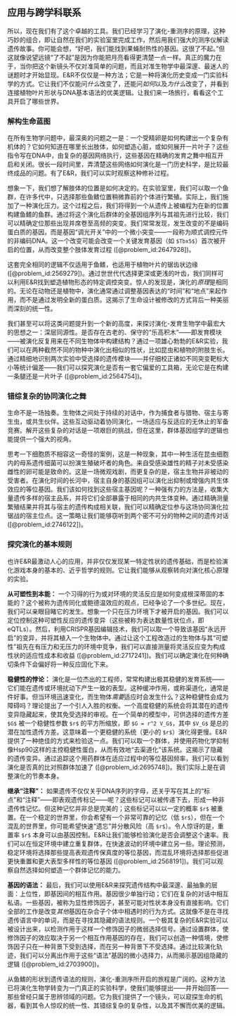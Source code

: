 ## 应用与跨学科联系

所以，现在我们有了这个卓越的工具。我们已经学习了演化-重测序的原理，这种巧妙的组合，即让自然在我们的实验室里完成工作，然后用我们强大的测序仪解读遗传故事。你可能会想，“好吧，我们能找到果蝇耐热性的基因。这很了不起。”但这就像说望远镜“了不起”是因为你能把月亮看得更清楚一点一样。真正的魔力在于，当你把这个新镜头不仅对准简单的问题，而且对准生物学中最深邃、最迷人的谜题时才开始显现。E&R不仅仅是一种方法；它是一种将演化历史变成一门实验科学的方式。它让我们不仅能问*什么*改变了，还能问*如何*以及*为什么*改变了，并看到连接植物叶片形状与DNA基本语法的优美逻辑。让我们来一场旅行，看看这个工具开启了哪些世界。

### 解构生命蓝图

在所有生物学问题中，最深奥的问题之一是：一个受精卵是如何构建出一个复杂有机体的？它如何知道在哪里长出肢体，如何塑造心脏，或如何展开一片叶子？这些指令写在DNA中，由复杂的基因网络执行，这些基因在精确的发育之舞中相互开启和关闭。很长一段时间里，弄清楚这些网络如何演化是一门历史科学，是比较最终成品的问题。有了E&R，我们可以实时观察这种修补过程。

想象一下，我们想了解肢体的位置是如何决定的。在实验室里，我们可以取一个鱼群，在许多代中，只选择那些鱼鳍位置稍微靠前的个体进行繁殖。实际上，我们施加了一种演化压力。这个过程之后，我们将得到一个从遗传上被编程为在新的位置构建鱼鳍的鱼群。通过将这个演化后群体的全基因组序列与其祖先进行比较，我们可以精确定位那些出现并席卷至高频的突变。我们常常发现，发生改变的不是编码蛋白质的基因，而是基因“调光开关”中的一个微小突变——一段称为顺式调控元件的非编码DNA。这一个改变可能会改变一个关键发育基因（如 `$Tbx5$`）首次被开启的位置，从而改变整个肢体发育过程 ([@problem_id:2647928])。

这套完全相同的逻辑不仅适用于鱼鳍，也适用于植物叶片的锯齿状边缘 ([@problem_id:2569279])。通过世世代代选择更深或更浅的叶齿，我们同样可以利用E&R找到塑造植物形态的特定调控突变。惊人的发现是，演化的*原理*是相同的。无论在动物还是植物中，演化通常通过调整基因表达的“时间”和“地点”来起作用，而不是通过发明全新的蛋白质。这揭示了生命设计被修改的方式背后一种美丽而深刻的统一性。

我们甚至可以将这类问题提升到一个新的高度，来探讨演化-发育生物学中最宏大的思想之一：深层同源性。是否存在古老的、保守的“乐高积木”——即发育模块——被演化反复用来在不同生物体中构建结构？通过一项雄心勃勃的E&R实验，我们可以在两种截然不同的物种中演化出相似的性状，比如昆虫和植物的附肢生长。通过精细地识别两次实验中受选择的遗传模块——并仔细校正诸如不同突变靶标大小等统计偏差——我们可以探究演化是否有一套它偏爱的工具箱，无论它是在构建一条腿还是一片叶子 ([@problem_id:2564754])。

### 错综复杂的协同演化之舞

生命不是一场独奏。生物体之间处于持续的对话中，作为捕食者与猎物、宿主与寄生虫，或共生伙伴。这些互动驱动着协同演化，一场适应与反适应的无休止的军备竞赛。解开这些复杂的对话是一项艰巨的挑战，但在这里，群体基因组学的逻辑也能提供一个强大的视角。

思考一下细胞质不相容这一奇怪的案例，这是一种现象，其中一种生活在昆虫细胞内的母系遗传细菌可以扮演生殖破坏者的角色。来自受感染雄性的精子对未受感染雌性的卵可能是致命的。这是一场微观戏剧，而更复杂的是，宿主生物并非被动的受害者。在演化时间的长河中，宿主自身的基因组可以演化出抑制或增强内共生体效应的等位基因。我们该如何找到这些宿主基因呢？一种强有力的方法是，收集大量遗传多样的宿主品系，并将它们全部暴露于相同的内共生体变种。通过精确测量繁殖结果并将其与宿主的遗传构成相关联，我们可以精确定位参与这场协同演化拉锯战的宿主位点。这一策略让我们能够窃听到两个密不可分的物种之间的遗传对话 ([@problem_id:2746122])。

### 探究演化的基本规则

也许E&R最激动人心的应用，并非仅仅发现某一特定性状的遗传基础，而是检验演化游戏本身的基本的、近乎哲学的规则。它让我们能够从观察转向对演化核心原理的实验。

**从可塑性到本能：** 一个习得的行为或对环境的灵活反应是如何变成根深蒂固的本能的？这个被称为遗传同化或鲍德温效应的观点，已经争论了一个多世纪。现在，我们可以亲眼目睹它的发生。想象一个只在压力环境下才被开启的基因。我们可以定位控制这种可塑性反应的遗传变异（这些被称为表达数量性状位点，即eQTLs）。然后，利用CRISPR基因编辑技术，我们可以取一个导致该基因“永远开启”的变异，并将其植入一个生物体中。通过让这个工程改造过的生物体与其“可塑性”祖先在有压力和无压力的环境中竞争，我们可以直接测量将灵活反应变为构成性状的适应性成本和收益 ([@problem_id:2717241])。我们可以确定演化在何种确切条件下会偏好将一种反应固化下来。

**稳健性的悖论：** 演化是一位杰出的工程师，常常构建出极其稳健的发育系统——它们能在遗传或环境扰动下产生一致的表型。这种缓冲作用，或称渠道化，通常是件好事。但当环境迅速变化，而生物体*需要*适应时会发生什么？这种稳健性会成为障碍吗？理论提出了一个引人入胜的权衡。一个高度稳健的系统会将其潜在的遗传变异隐藏起来，使其免受选择的审视。在一个简单的模型中，可供选择的遗传方差 `$G$` 被一个稳健性参数 `$r$` 的平方所缩放，即 `$G = r^2 V_G$`，其中 `$V_G$` 是总的潜在加性遗传方差。这意味着一个更稳健的系统（更小的 `$r$`）演化得更慢。E&R提供了一种绝佳的方式来检验这一点。我们可以取一个群体，并使用药物化学抑制像Hsp90这样的主控稳健性蛋白，从而有效地“去渠道化”该系统。这揭示了隐藏的遗传变异。通过追踪这个用药群体在适应过程中的等位基因频率，我们可以看到演化是否真的比对照群体加速了 ([@problem_id:2695748])。我们实际上是在调整演化的节奏本身。

**继承“注释”：** 如果遗传不仅仅关乎DNA序列的字母，还关乎写在其上的“标点”和“注释”——即表观遗传标记——呢？这些标记可以被传递下去，形成一种非遗传性记忆。但这种记忆并非总是完美的；这些标记可以以一定的概率 `$r$` 被重置。在一个稳定的世界里，你会希望有一个非常可靠的记忆（低 `$r$`），但在一个混乱的世界里，你可能希望快速“遗忘”并分散风险（高 `$r$`）。令人惊讶的是，重置率 `$r$` 本身可以由基因控制。E&R让我们能够检验演化是否会调整这个速率。我们可以在恒定环境中建立重复群体，在快速波动的环境中建立另一些。理论预测，稳定环境将选择那些提高表观遗传保真度的等位基因，而混乱环境将选择那些促进更快重置和更大表型多样性的等位基因 ([@problem_id:2568191])。我们可以观察自然选择如何塑造一个群体记忆的能力。

**基因的语法：** 最后，我们可以使用E&R来探究遗传结构中最深邃、最抽象的层面：上位性，即基因间的相互作用。基因很少单独行动；它们在复杂的对话中相互私语。一些基因，被称为显性修饰因子，甚至可能对性状本身没有直接影响。它们全部的工作是改变*其他*基因在杂合子个体中相遇时的行为方式。这就像不是在寻找遗传语言中的单词，而是在寻找其隐藏的语法规则。一个极其复杂的E&R实验可以被设计出来，以检测作用于这样一个修饰因子的微弱选择信号。通过设置群体，使修饰因子的效应取决于另一个相互作用基因的存在，我们可以创造一种情境，使修饰因子只在一种背景下受到选择，而在另一种背景下不受选择。通过比较演化轨迹，我们可以分离出作用于这些“语法”基因的微小选择力，从而揭示基因组隐藏的逻辑 ([@problem_id:2703900])。

从鱼鳍的形状到遗传语法的规则，演化-重测序所开启的旅程是广阔的。这种方法已将演化生物学转变为一门真正的实验科学，使我们能够提出——并开始回答——那些曾经只属于思辨领域的问题。它为我们提供了一个镜头，可以窥探生命的机器，看到其令人惊叹的统一性、其错综复杂的复杂性，以及其不懈而优美的逻辑。